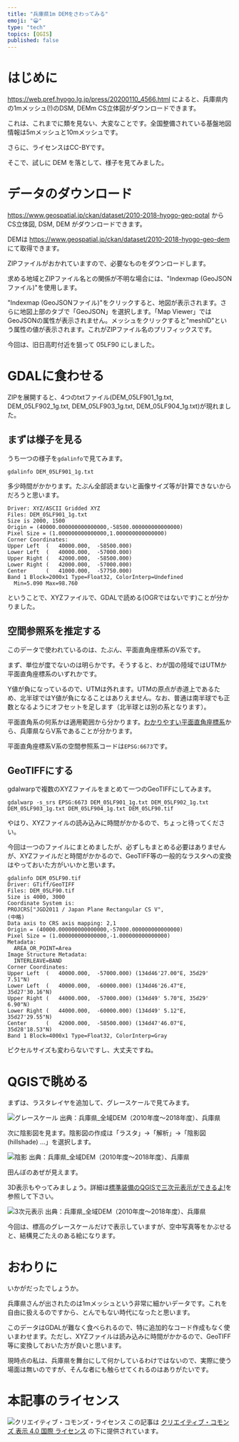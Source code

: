 ```yaml
---
title: "兵庫県1m DEMをさわってみる"
emoji: "😀"
type: "tech"
topics: [QGIS]
published: false
---
```

# はじめに

https://web.pref.hyogo.lg.jp/press/20200110_4566.html によると、兵庫県内の1mメッシュ(!)のDSM, DEMm CS立体図がダウンロードできます。

これは、これまでに類を見ない、大変なことです。全国整備されている基盤地図情報は5mメッシュと10mメッシュです。

さらに、ライセンスはCC-BYです。

そこで、試しに DEM を落として、様子を見てみました。

# データのダウンロード

https://www.geospatial.jp/ckan/dataset/2010-2018-hyogo-geo-potal から CS立体図, DSM, DEM がダウンロードできます。

DEMは https://www.geospatial.jp/ckan/dataset/2010-2018-hyogo-geo-dem にて取得できます。

ZIPファイルがおかれていますので、必要なものをダウンロードします。

求める地域とZIPファイル名との関係が不明な場合には、"Indexmap (GeoJSONファイル)"を使用します。

"Indexmap (GeoJSONファイル)"をクリックすると、地図が表示されます。さらに地図上部のタブで「GeoJSON」を選択します。「Map Viewer」ではGeoJSONの属性が表示されません。メッシュをクリックすると"meshID"という属性の値が表示されます。これがZIPファイル名のプリフィックスです。

今回は、旧日高町付近を狙って 05LF90 にしました。

# GDALに食わせる

ZIPを展開すると、4つのtxtファイル(DEM_05LF901_1g.txt, DEM_05LF902_1g.txt, DEM_05LF903_1g.txt, DEM_05LF904_1g.txt)が現れました。

## まずは様子を見る

うち一つの様子を``gdalinfo``で見てみます。

```
gdalinfo DEM_05LF901_1g.txt
```

多少時間がかかります。たぶん全部読まないと画像サイズ等が計算できないからだろうと思います。

```
Driver: XYZ/ASCII Gridded XYZ
Files: DEM_05LF901_1g.txt
Size is 2000, 1500
Origin = (40000.000000000000000,-58500.000000000000000)
Pixel Size = (1.000000000000000,1.000000000000000)
Corner Coordinates:
Upper Left  (   40000.000,  -58500.000)
Lower Left  (   40000.000,  -57000.000)
Upper Right (   42000.000,  -58500.000)
Lower Right (   42000.000,  -57000.000)
Center      (   41000.000,  -57750.000)
Band 1 Block=2000x1 Type=Float32, ColorInterp=Undefined
  Min=5.090 Max=98.760
```

ということで、XYZファイルで、GDALで読める(OGRではないです)ことが分かりました。

## 空間参照系を推定する

このデータで使われているのは、たぶん、平面直角座標系のV系です。

まず、単位が度でないのは明らかです。そうすると、わが国の陸域ではUTMか平面直角座標系のいずれかです。

Y値が負になっているので、UTMは外れます。UTMの原点が赤道上であるため、北半球ではY値が負になることはありえません。なお、普通は南半球でも正数となるようにオフセットを足します（北半球とは別の系となります）。

平面直角系の何系かは適用範囲から分かります。[わかりやすい平面直角座標系](https://www.gsi.go.jp/sokuchikijun/jpc.html)から、兵庫県ならV系であることが分かります。

平面直角座標系V系の空間参照系コードは``EPSG:6673``です。

## GeoTIFFにする

gdalwarpで複数のXYZファイルをまとめて一つのGeoTIFFにしてみます。

```
gdalwarp -s_srs EPSG:6673 DEM_05LF901_1g.txt DEM_05LF902_1g.txt DEM_05LF903_1g.txt DEM_05LF904_1g.txt DEM_05LF90.tif
```

やはり、XYZファイルの読み込みに時間がかかるので、ちょっと待ってください。

今回は一つのファイルにまとめましたが、必ずしもまとめる必要はありませんが、XYZファイルだと時間がかかるので、GeoTIFF等の一般的なラスタへの変換はやっておいた方がいいかと思います。

```
gdalinfo DEM_05LF90.tif
Driver: GTiff/GeoTIFF
Files: DEM_05LF90.tif
Size is 4000, 3000
Coordinate System is:
PROJCRS["JGD2011 / Japan Plane Rectangular CS V",
(中略)
Data axis to CRS axis mapping: 2,1
Origin = (40000.000000000000000,-57000.000000000000000)
Pixel Size = (1.000000000000000,-1.000000000000000)
Metadata:
  AREA_OR_POINT=Area
Image Structure Metadata:
  INTERLEAVE=BAND
Corner Coordinates:
Upper Left  (   40000.000,  -57000.000) (134d46'27.00"E, 35d29' 7.51"N)
Lower Left  (   40000.000,  -60000.000) (134d46'26.47"E, 35d27'30.16"N)
Upper Right (   44000.000,  -57000.000) (134d49' 5.70"E, 35d29' 6.90"N)
Lower Right (   44000.000,  -60000.000) (134d49' 5.12"E, 35d27'29.55"N)
Center      (   42000.000,  -58500.000) (134d47'46.07"E, 35d28'18.53"N)
Band 1 Block=4000x1 Type=Float32, ColorInterp=Gray
```

ピクセルサイズも変わらないですし、大丈夫ですね。

# QGISで眺める

まずは、ラスタレイヤを追加して、グレースケールで見てみます。

![グレースケール](https://storage.googleapis.com/zenn-user-upload/5hq7ii5x8skogacpaukhotmbao4v)
出典：兵庫県_全域DEM（2010年度～2018年度）、兵庫県

次に陰影図を見ます。陰影図の作成は「ラスタ」→「解析」→「陰影図 (hillshade) ...」を選択します。

![陰影](https://storage.googleapis.com/zenn-user-upload/bmzxfveg5188nt40is9zo5y1eup6)
出典：兵庫県_全域DEM（2010年度～2018年度）、兵庫県

田んぼのあぜが見えます。

3D表示もやってみましょう。詳細は[標準装備のQGISで三次元表示ができるよ!](0022-pgis-qgis3d)を参照して下さい。

![3次元表示](https://storage.googleapis.com/zenn-user-upload/3oa98n314y8tkgul4jhxenbvx40m)
出典：兵庫県_全域DEM（2010年度～2018年度）、兵庫県

今回は、標高のグレースケールだけで表示していますが、空中写真等をかぶせると、結構見ごたえのある絵になります。

# おわりに

いかがだったでしょうか。

兵庫県さんが出されたのは1mメッシュという非常に細かいデータです。これを自由に扱えるのですから、とんでもない時代になったと思います。

このデータはGDALが難なく食べられるので、特に追加的なコード作成もなく使いまわせます。ただし、XYZファイルは読み込みに時間がかかるので、GeoTIFF等に変換しておいた方が良いと思います。

現時点の私は、兵庫県を舞台にして何かしているわけではないので、実際に使う場面は無いのですが、そんな者にも触らせてくれるのはありがたいです。

# 本記事のライセンス

![クリエイティブ・コモンズ・ライセンス](https://i.creativecommons.org/l/by/4.0/88x31.png)
この記事は [クリエイティブ・コモンズ 表示 4.0 国際 ライセンス](http://creativecommons.org/licenses/by/4.0/">) の下に提供されています。
